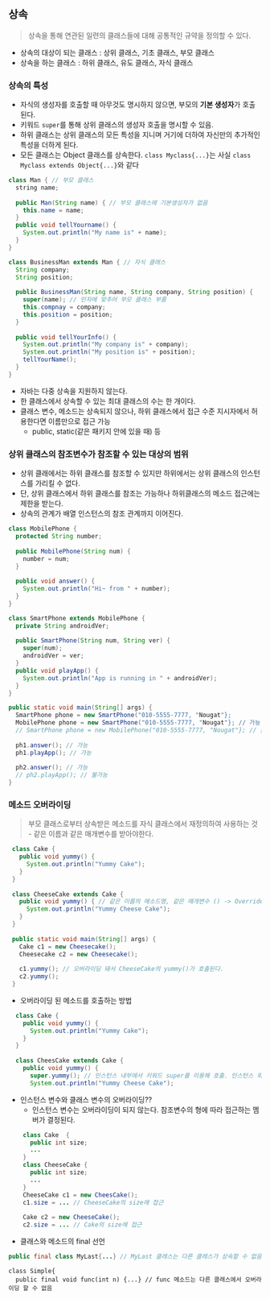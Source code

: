 ## 상속
> 상속을 통해 연관된 일련의 클래스들에 대해 공통적인 규약을 정의할 수 있다.
  - 상속의 대상이 되는 클래스 : 상위 클래스, 기초 클래스, 부모 클래스
  - 상속을 하는 클래스 : 하위 클래스, 유도 클래스, 자식 클래스

### 상속의 특성  
  - 자식의 생성자를 호출할 때 아무것도 명시하지 않으면, 부모의 **기본 생성자**가 호출된다.
  - 키워드 ```super```를 통해 상위 클래스의 생성자 호출을 명시할 수 있음.
  - 하위 클래스는 상위 클래스의 모든 특성을 지니며 거기에 더하여 자신만의 추가적인 특성을 더하게 된다.
  - 모든 클래스는 Object 클래스를 상속한다. ```class Myclass{...}```는 사실 ```class Myclass extends Object{...}```와 같다
```java
class Man { // 부모 클래스
  string name;
  
  public Man(String name) { // 부모 클래스에 기본생성자가 없음
    this.name = name;
  }
  public void tellYourname() {
    System.out.println("My name is" + name);
  }
}

class BusinessMan extends Man { // 자식 클래스
  String company;
  String position;
  
  public BusinessMan(String name, String company, String position) {
    super(name); // 인자에 맞추어 부모 클래스 부름
    this.compnay = company;
    this.position = position;
  }
  
  public void tellYourInfo() {
    System.out.println("My company is" + company);
    System.out.println("My position is" + position);
    tellYourName();
  }
}
```
 - 자바는 다중 상속을 지원하지 않는다.
 - 한 클래스에서 상속할 수 있는 최대 클래스의 수는 한 개이다.
 - 클래스 변수, 메소드는 상속되지 않으나, 하위 클래스에서 접근 수준 지시자에서 허용한다면 이름만으로 접근 가능
    - public, static(같은 패키지 안에 있을 때) 등
    
### 상위 클래스의 참조변수가 참조할 수 있는 대상의 범위
  - 상위 클래에서는 하위 클래스를 참조할 수 있지만 하위에서는 상위 클래스의 인스턴스를 가리킬 수 없다.
  - 단, 상위 클래스에서 하위 클래스를 참조는 가능하나 하위클래스의 메소드 접근에는 제한을 받는다.  
  - 상속의 관계가 배열 인스턴스의 참조 관계까지 이어진다.
  ```java
  class MobilePhone { 
    protected String number;
    
    public MobilePhone(String num) {
      number = num;
    }
    
    public void answer() {
      System.out.println("Hi~ from " + number);
    }
  }
  
  class SmartPhone extends MobilePhone {
    private String androidVer;
    
    public SmartPhone(String num, String ver) {
      super(num);
      androidVer = ver;
    }
    public void playApp() {
      System.out.println("App is running in " + androidVer);
    }
  }
  
  public static void main(String[] args) {
    SmartPhone phone = new SmartPhone("010-5555-7777, "Nougat"};
    MobilePhone phone = new SmartPhone("010-5555-7777, "Nougat"}; // 가능
    // SmartPhone phone = new MobilePhone("010-5555-7777, "Nougat"}; // 불가능
    
    ph1.answer(); // 가능
    ph1.playApp(); // 가능
    
    ph2.answer(); // 가능
    // ph2.playApp(); // 불가능
  }
  ```
  ### 메소드 오버라이딩
  > 부모 클래스로부터 상속받은 메소드를 자식 클래스에서 재정의하여 사용하는 것
    - 같은 이름과 같은 매개변수를 받아야한다.
   ```java
    class Cake {
      public void yummy() {
        System.out.println("Yummy Cake");
      }
    }
    
    class CheeseCake extends Cake {
      public void yummy() { // 같은 이름의 메소드명, 같은 매개변수 () -> Override
        System.out.println("Yummy Cheese Cake");
      }
    } 
    
    public static void main(String[] args) {
      Cake c1 = new Cheesecake();
      Cheesecake c2 = new Cheesecake();
      
      c1.yummy(); // 오버라이딩 돼서 CheeseCake의 yummy()가 호출된다. 
      c2.yummy(); 
    }  
   ```
    
  - 오버라이딩 된 메소드를 호출하는 방법
  ```java
    class Cake {
      public void yummy() {
        System.out.println("Yummy Cake");
      }
    }
    
    class CheesCake extends Cake {
      public void yummy() {
        super.yummy(); // 인스턴스 내부에서 키워드 super를 이용해 호출. 인스턴스 외부에서는 호출 불가
        System.out.println("Yummy Cheese Cake");
  ``` 
    
  - 인스턴스 변수와 클래스 변수의 오버라이딩??
      - 인스턴스 변수는 오버라이딩이 되지 않는다. 참조변수의 형에 따라 접근하는 멤버가 결정된다.
  ```java
      class Cake  {
        public int size;
        ...
      }
      class CheeseCake {
        public int size;
        ...
      }
      CheeseCake c1 = new CheesCake();
      c1.size = ... // CheeseCake의 size에 접근
    
      Cake c2 = new CheeseCake();
      c2.size = ... // Cake의 size에 접근
  ``` 
  - 클래스와 메소드의 final 선언
  ```java
  public final class MyLast{...} // MyLast 클래스는 다른 클래스가 상속할 수 없음  
  ```
  ```
  class Simple{
    public final void func(int n) {...} // func 메소드는 다른 클래스에서 오버라이딩 할 수 없음
  ```  
  
         

    
    



